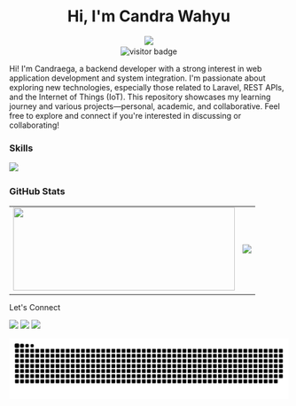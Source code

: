 <h1 align="center">Hi, I'm Candra Wahyu</h1>
<p align="center">
  <img src="https://media.giphy.com/media/3o7TKU8RvQuomFfUUU/giphy.gif" width="250"><br/>
    <img src="https://visitor-badge.glitch.me/badge?page_id=candraega" alt="visitor badge"/>

</p>



Hi! I'm Candraega, a backend developer with a strong interest in web application development and system integration. I'm passionate about exploring new technologies, especially those related to Laravel, REST APIs, and the Internet of Things (IoT). This repository showcases my learning journey and various projects—personal, academic, and collaborative. Feel free to explore and connect if you're interested in discussing or collaborating!

### Skills
<p align="left">
  <img src="https://skillicons.dev/icons?i=php,laravel,flutter,dart,js,nodejs,html,css,tailwind,mysql,git,github" />
</p>



### GitHub Stats

<table align="center">
  <tr>
    <td>
      <img src="https://github-readme-stats.vercel.app/api?username=candraega&show_icons=true&theme=radical" height="150px" width="400px"/>
    </td>
    <td>
      <img src="https://github-readme-stats.vercel.app/api/top-langs/?username=candraega&layout=compact&theme=radical" height="200px" />
    </td>
  </tr>
</table>

Let's Connect

<p align="left">
  <a href="mailto:candraega28@gmail.com" target="_blank"><img src="https://img.shields.io/badge/email-%23EA4335.svg?&style=for-the-badge&logo=gmail&logoColor=white"/></a>
  <a href="[https://linkedin.com/in/your-linkedin](https://www.linkedin.com/in/candra-wahyu-perdana-7204a1278/)" target="_blank"><img src="https://img.shields.io/badge/LinkedIn-%230077B5.svg?&style=for-the-badge&logo=linkedin&logoColor=white"/></a>
  <a href="https://www.instagram.com/candra_two/" target="_blank"><img src="https://img.shields.io/badge/Instagram-%23E4405F.svg?&style=for-the-badge&logo=instagram&logoColor=white"/></a>
</p>


<picture>
  <source
    media="(prefers-color-scheme: dark)"
    srcset="https://raw.githubusercontent.com/platane/snk/output/github-contribution-grid-snake-dark.svg"
  />
  <source
    media="(prefers-color-scheme: light)"
    srcset="https://raw.githubusercontent.com/platane/snk/output/github-contribution-grid-snake.svg"
  />
  <img
    alt="github contribution grid snake animation"
    src="https://raw.githubusercontent.com/platane/snk/output/github-contribution-grid-snake.svg"
  />
</picture>

